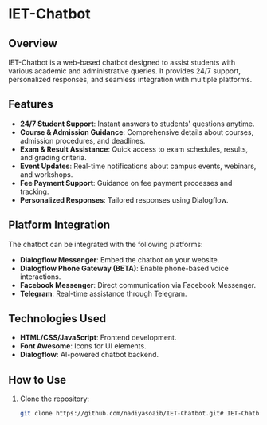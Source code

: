 # IET-Chatbot

## Overview
IET-Chatbot is a web-based chatbot designed to assist students with various academic and administrative queries. It provides 24/7 support, personalized responses, and seamless integration with multiple platforms.

## Features
- **24/7 Student Support**: Instant answers to students' questions anytime.
- **Course & Admission Guidance**: Comprehensive details about courses, admission procedures, and deadlines.
- **Exam & Result Assistance**: Quick access to exam schedules, results, and grading criteria.
- **Event Updates**: Real-time notifications about campus events, webinars, and workshops.
- **Fee Payment Support**: Guidance on fee payment processes and tracking.
- **Personalized Responses**: Tailored responses using Dialogflow.

## Platform Integration
The chatbot can be integrated with the following platforms:
- **Dialogflow Messenger**: Embed the chatbot on your website.
- **Dialogflow Phone Gateway (BETA)**: Enable phone-based voice interactions.
- **Facebook Messenger**: Direct communication via Facebook Messenger.
- **Telegram**: Real-time assistance through Telegram.

## Technologies Used
- **HTML/CSS/JavaScript**: Frontend development.
- **Font Awesome**: Icons for UI elements.
- **Dialogflow**: AI-powered chatbot backend.

## How to Use
1. Clone the repository:
   ```bash
   git clone https://github.com/nadiyasoaib/IET-Chatbot.git# IET-Chatbot
